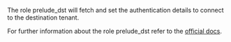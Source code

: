 The role prelude_dst
will fetch and set the authentication
details to connect to the destination tenant.

For further information about the role prelude_dst refer to the
[official docs](https://os-migrate.github.io/os-migrate/roles/role-prelude_dst.html).
